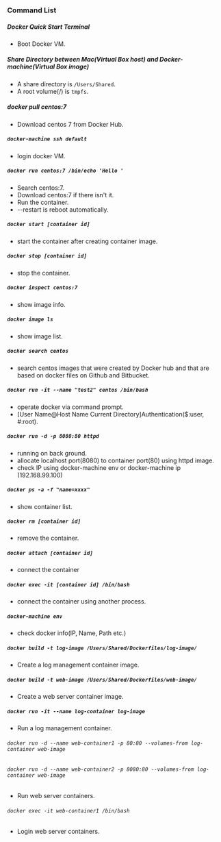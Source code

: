 
### Command List

##### Docker Quick Start Terminal
- Boot Docker VM.

##### Share Directory between Mac(Virtual Box host) and Docker-machine(Virtual Box image)
- A share directory is `/Users/Shared`.
- A root volume(/) is `tmpfs`.

##### docker pull centos:7
- Download centos 7 from Docker Hub.

##### `docker-machine ssh default`
- login docker VM.

##### `docker run centos:7 /bin/echo 'Hello '`
- Search centos:7.
- Download centos:7 if there isn't it.
- Run the container.
- --restart is reboot automatically.

##### `docker start [container id]`
- start the container after creating container image.

##### `docker stop [container id]`
- stop the container.

##### `docker inspect centos:7`
- show image info.

##### `docker image ls`
- show image list.

##### `docker search centos`
- search centos images that were created by Docker hub and  that are based on docker files on Github and Bitbucket.

##### `docker run -it --name "test2" centos /bin/bash`
- operate docker via command prompt.
- [User Name@Host Name Current Directory]Authentication($:user, #:root).

##### `docker run -d -p 8080:80 httpd`
- running on back ground.
- allocate localhost port(8080) to container port(80) using httpd image.
- check IP using docker-machine env or docker-machine ip (192.168.99.100)

##### `docker ps -a -f "name=xxxx"`
- show container list.

##### `docker rm [container id]`
- remove the container.

##### `docker attach [container id]`
- connect the container

##### `docker exec -it [container id] /bin/bash`
- connect the container using another process.

##### `docker-machine env`
- check docker info(IP, Name, Path etc.)

##### `docker build -t log-image /Users/Shared/Dockerfiles/log-image/`
- Create a log management container image.

##### `docker build -t web-image /Users/Shared/Dockerfiles/web-image/`
- Create a web server container image.

##### `docker run -it --name log-container log-image`
- Run a log management container.

###### `docker run -d --name web-container1 -p 80:80 --volumes-from log-container web-image`
###### `docker run -d --name web-container2 -p 8080:80 --volumes-from log-container web-image`
- Run  web server containers.

###### `docker exec -it web-container1 /bin/bash`
- Login web server containers.
